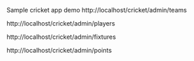 Sample cricket app demo 
http://localhost/cricket/admin/teams

http://localhost/cricket/admin/players

http://localhost/cricket/admin/fixtures

http://localhost/cricket/admin/points